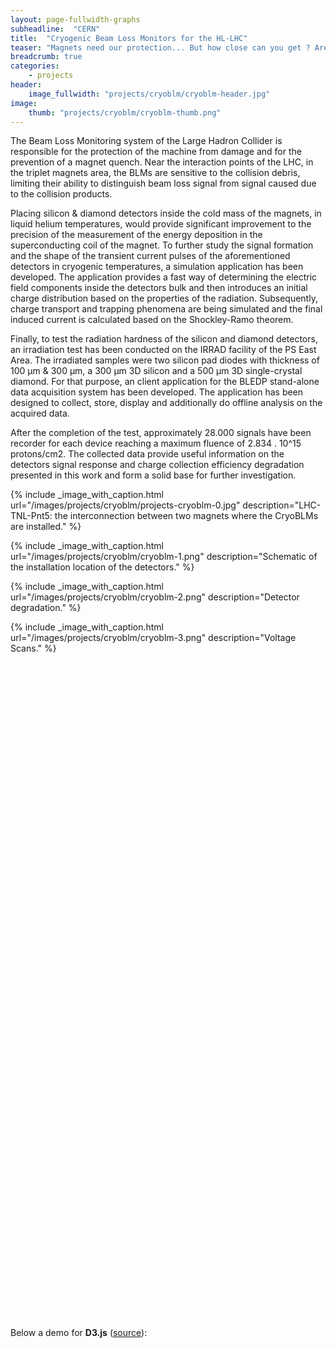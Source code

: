 ```yaml
---
layout: page-fullwidth-graphs
subheadline:  "CERN"
title:  "Cryogenic Beam Loss Monitors for the HL-LHC"
teaser: "Magnets need our protection... But how close can you get ? Are you cold enough ? Are you.. cryogenic ? Can you withstand 2MGy or more over 20 years of LHC operation ? This of course is not a the trailer for some James Cameron movie - seriously how could it be ? What it is though is a research project trying to understand the behavior and degradation of solid state detectors when radiated in cryogenic temperatures."
breadcrumb: true
categories:
    - projects
header:
    image_fullwidth: "projects/cryoblm/cryoblm-header.jpg"
image:
    thumb: "projects/cryoblm/cryoblm-thumb.png"
---
```


<style>
div.example {
  font-family: "Helvetica Neue", Helvetica, Arial, sans-serif;
}
.box {
  font: 10px sans-serif;
}
.box line,
.box rect,
.box circle {
  /* fill: #fff; */
  stroke: #000;
  stroke-width: 1.5px;
}
.box .center {
  stroke-dasharray: 3,3;
}
.box .outlier {
  fill: none;
  stroke: #ccc;
}
</style>

The Beam Loss Monitoring system of the Large Hadron Collider is responsible for the protection of the machine from damage and for the prevention of a magnet quench. 
Near the interaction points of the LHC, in the triplet magnets area, the BLMs are sensitive to the collision debris, limiting their ability to distinguish beam loss signal from signal caused due to the collision products. 

Placing silicon & diamond detectors inside the cold mass of the magnets, in liquid helium temperatures, would provide significant improvement to the precision of the measurement of the energy deposition in the superconducting coil of the magnet. 
To further study the signal formation and the shape of the transient current pulses of the aforementioned detectors in cryogenic temperatures, a simulation application has been developed. 
The application provides a fast way of determining the electric field components inside the detectors bulk and then introduces an initial charge distribution based on the properties of the radiation. 
Subsequently, charge transport and trapping phenomena are being simulated and the final induced current is calculated based on the Shockley-Ramo theorem. 

Finally, to test the radiation hardness of the silicon and diamond detectors, an irradiation test has been conducted on the IRRAD facility of the PS East Area. 
The irradiated samples were two silicon pad diodes with thickness of 100 µm & 300 µm, a 300 µm 3D silicon and a 500 µm 3D single-crystal diamond. 
For that purpose, an client application for the BLEDP stand-alone data acquisition system has been developed. 
The application has been designed to collect, store, display and additionally do offline analysis on the acquired data. 

After the completion of the test, approximately 28.000 signals have been recorder for each device reaching a maximum fluence of 2.834 . 10^15 protons/cm2. 
The collected data provide useful information on the detectors signal response and charge collection efficiency degradation presented in this work and form a solid base for further investigation.

{% include _image_with_caption.html url="/images/projects/cryoblm/projects-cryoblm-0.jpg" 
                                    description="LHC-TNL-Pnt5: the interconnection between two magnets where the CryoBLMs are installed." 
%}

{% include _image_with_caption.html url="/images/projects/cryoblm/cryoblm-1.png" 
                                    description="Schematic of the installation location of the detectors." 
%}

{% include _image_with_caption.html url="/images/projects/cryoblm/cryoblm-2.png" 
                                    description="Detector degradation." 
%}

{% include _image_with_caption.html url="/images/projects/cryoblm/cryoblm-3.png" 
                                    description="Voltage Scans." 
%}

<div id="tester1" style="width:90%;height:250px;"></div>
<div id="tester2" style="width: 480px; height: 400px;"></div>
<div id="tester3" style="width: 480px; height: 400px;"></div>

<!--more-->
<script>
	TESTER = document.getElementById('tester1');
	Plotly.plot( TESTER, [{
	x: [1, 2, 3, 4, 5],
	y: [1, 2, 4, 8, 16] }], {
	margin: { t: 0 } } );
</script>

<script>
function makeplot() {
 	Plotly.d3.csv("https://raw.githubusercontent.com/plotly/datasets/master/2014_apple_stock.csv", function(data){ processData(data) } );
};

function processData(allRows) {

	console.log(allRows);
	var x = [], y = [], standard_deviation = [];
  if (allRows) {
    for (var i=0; i<allRows.length; i++) {
      row = allRows[i];
      x.push( row['AAPL_x'] );
      y.push( row['AAPL_y'] );
    }
  }
	console.log( 'X',x, 'Y',y, 'SD',standard_deviation );
	makePlotly( x, y, standard_deviation );
}

function makePlotly( x, y, standard_deviation ){
	var plotDiv = document.getElementById("plot");
	var traces = [{
		x: x, 
		y: y
	}];

	Plotly.newPlot('tester2', traces, 
		{title: 'Plotting CSV data from AJAX call'});
};

makeplot();

</script>

<script>
function makeplot2() {
 	Plotly.d3.csv("/graphs/test.csv", function(data){ processData2(data) } );
};

function processData2(allRows) {

	console.log(allRows);
	var x = [], y = [];

	for (var i=0; i<allRows.length; i++) {
		row = allRows[i];
		x.push( row['Run'] );
		y.push( row['Speed'] );
	}
	console.log( 'X',x, 'Y',y );
	makePlotly2( x, y );
}

function makePlotly2( x, y ){
	var plotDiv = document.getElementById("plot");
	var traces = [{
		x: x, 
		y: y
	}];

	Plotly.newPlot('tester3', traces, 
		{title: 'Plotting CSV data from AJAX call'});
};

makeplot2();

</script>

 [1]: https://www.google.com/search?q=cryoblm

Below a demo for __D3.js__ ([source](http://dan-cole.com/2017/d3js-example/)):

<!-- <script src="http://d3js.org/d3.v3.min.js"></script>
<script src="http://bl.ocks.org/mbostock/raw/4061502/0a200ddf998aa75dfdb1ff32e16b680a15e5cb01/box.js"></script> -->

<script>

function randomize(d) {
  if (!d.randomizer) d.randomizer = randomizer(d);
  return d.map(d.randomizer);
}

function randomizer(d) {
  var k = d3.max(d) * .02;
  return function(d) {
    return Math.max(min, Math.min(max, d + k * (Math.random() - .5)));
  };
}

// Returns a function to compute the interquartile range.
function iqr(k) {
  return function(d, i) {
    var q1 = d.quartiles[0],
        q3 = d.quartiles[2],
        iqr = (q3 - q1) * k,
        i = -1,
        j = d.length;
    while (d[++i] < q1 - iqr);
    while (d[--j] > q3 + iqr);
    return [i, j];
  };
}

var margin = {top: 10, right: 50, bottom: 20, left: 50},
    width = 120 - margin.left - margin.right,
    height = 500 - margin.top - margin.bottom;

var min = Infinity,
    max = -Infinity;

var chart = d3.box()
    .whiskers(iqr(1.5))
    .width(width)
    .height(height);

d3.csv("/graphs/morley.csv", function(error, csv) {
  var data = [];

  csv.forEach(function(x) {
    var e = Math.floor(x.Expt - 1),
        r = Math.floor(x.Run - 1),
        s = Math.floor(x.Speed),
        d = data[e];
    if (!d) d = data[e] = [s];
    else d.push(s);
    if (s > max) max = s;
    if (s < min) min = s;
  });

  chart.domain([min, max]);

  var svg = d3.select("div#example").selectAll("svg")
      .data(data)
    .enter().append("svg")
      .attr("class", "box")
      .attr("width", width + margin.left + margin.right)
      .attr("height", height + margin.bottom + margin.top)
    .append("g")
      .attr("transform", "translate(" + margin.left + "," + margin.top + ")")
      .call(chart);

  setInterval(function() {
    svg.datum(randomize).call(chart.duration(1000));
  }, 2000);
});


</script>

<div id="example"></div>
